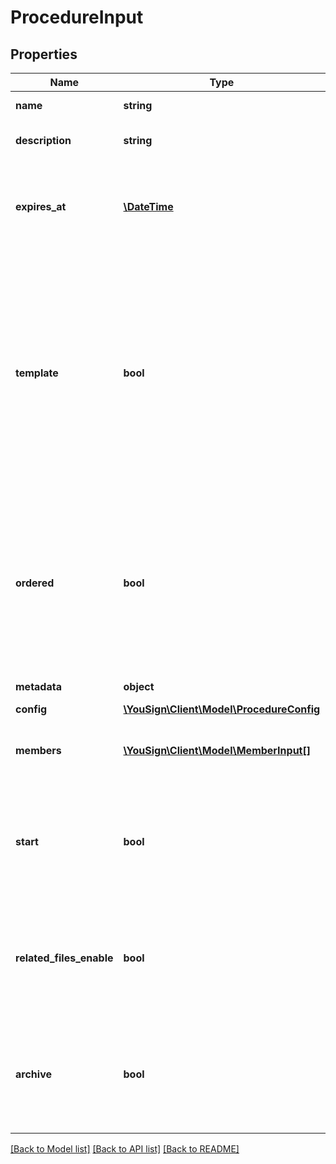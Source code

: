 # ProcedureInput

## Properties
Name | Type | Description | Notes
------------ | ------------- | ------------- | -------------
**name** | **string** | Name of procedure | [optional] 
**description** | **string** | Description of procedure | [optional] 
**expires_at** | [**\DateTime**](\DateTime.md) | Expiration date. The procedure will be out of usage after this date. | [optional] 
**template** | **bool** | Defines if the procedure is a template (if true). A template could be used by a procedure to get all properties of the template. Check parent parameter for more information. | [optional] 
**ordered** | **bool** | Defines an order for the procedure process. If true, position of each member will be used to define the validation workflow. | [optional] 
**metadata** | **object** | Metadata of the file | [optional] 
**config** | [**\YouSign\Client\Model\ProcedureConfig**](ProcedureConfig.md) |  | [optional] 
**members** | [**\YouSign\Client\Model\MemberInput[]**](MemberInput.md) | List of members, REQUIRED if start field is true. | [optional] 
**start** | **bool** | Defines if the procedure has been started. If false, the procedure status will be draft. | [optional] [default to true]
**related_files_enable** | **bool** | Defines if related files are available. Used only for company that have this option. | [optional] 
**archive** | **bool** | Defines if the files of the procedure must be archived (Company should be allowed) | [optional] [default to false]

[[Back to Model list]](../README.md#documentation-for-models) [[Back to API list]](../README.md#documentation-for-api-endpoints) [[Back to README]](../README.md)



